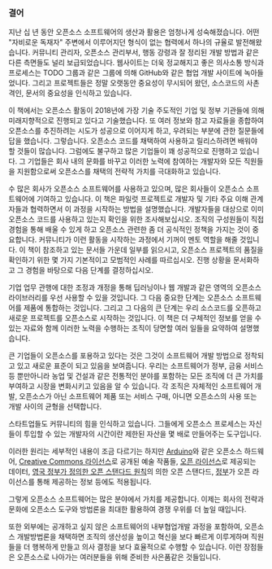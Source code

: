 ﻿### 결어

지난 십 년 동안 오픈소스 소프트웨어의 생산과 활용은 엄청나게 성숙해졌습니다. 
어떤 "자비로운 독재자" 주변에서 이루어지던 형식이 없는 협력에서 하나의 규율로 발전해왔습니다. 
커뮤니티 관리자, 오픈소스 관리부서, 행동 강령과 잘 정리된 개발 방법과 같은 다른 측면들도 널리 보급되었습니다. 
웹사이트는 더욱 정교해지고 좋은 의사소통 방식과 프로세스는 TODO 그룹과 같은 그룹에 의해 GitHub와 같은 협업 개발 사이트에 녹아들었니다. 
그리고 프로젝트들은 정말 오랫동안 중요성이 무시되어 왔던, 소스코드의 사촌격인, 문서의 중요성을 인식하고 있습니다. 

이 책에서는 오픈소스 활동이 2018년에 가장 기술 주도적인 기업 및 정부 기관들에 의해 미래지향적으로 진행되고 있다고 기술했습니다.
또 여러 정보와 참고 자료들을 종합하여 오픈소스를 추진하려는 시도가 성공으로 이어지게 하고, 우려되는 부분에 관한 질문들에 답을 했습니다. 
그렇습니다. 오픈소스 코드를 채택하여 사용하고 릴리스하려면 배워야 할 것들이 많습니다. 
그럼에도 불구하고 많은 기업들이 꽤 성공적으로 진행하고 있습니다. 그 기업들은 회사 내의 문화를 바꾸고 이러한 노력에 참여하는 개발자와 모든 직원들을 지원함으로써 오픈소스를 채택의 전략적 가치를 극대화하고 있습니다. 

수 많은 회사가 오픈소스 소프트웨어를 사용하고 있으며, 많은 회사들이 오픈소스 소프트웨어에 기여하고 있습니다. 
이 책은 파일럿 프로젝트로 개발자 및 기타 주요 이해 관계자들과 협력하면서 이 과정을 시작하는 방법을 설명했습니다. 
개발자들을 대상으로 이미 오픈소스 코드를 사용하고 있는지 확인을 위한 조사해보십시오. 
조직의 구성원들이 직접 경험을 통해 배울 수 있게 하고 오픈소스 관련한 좀 더 공식적인 정책을 가지는 것이 중요합니다. 
커뮤니티가 이런 활동을 시작하는 과정에서 기꺼이 멘토 역할을 해줄 것입니다. 
이 책이 참조하고 있는 문서들 가운데 일부를 읽으시고, 오픈소스 프로젝트의 품질을 확인하기 위한 몇 가지 기본적이고 모범적인 사례를 따르십시오. 
진행 상황을 문서화하고 그 경험을 바탕으로 다음 단계를 결정하십시오.

기업 업무 관행에 대한 조정과 개정을 통해 딥러닝이나 웹 개발과 같은 영역의 오픈소스 라이브러리를 우선 사용할 수 있을 것입니다. 
그 다음 중요한 단계는 오픈소스 소프트웨어를 제품에 통합하는 것입니다. 
그리고 그 다음의 큰 단계는 우리 소스코드를 오픈하고 새로운 프로젝트를 오픈소스로 시작하는 것입니다. 
이 책은 더 구체적인 정보를 얻을 수 있는 자료와 함께 이러한 노력을 수행하는 조직이 당면할 여러 일들을 요약하여 설명했습니다.

큰 기업들이 오픈소스를 포용하고 있다는 것은 그것이 소프트웨어 개발 방법으로 정착되고 있고 새로운 표준이 되고 있음을 보여줍니다. 
우리는 소프트웨어가 정부, 금융 서비스 등 뿐만아니라 농업 및 건설과 같은 전통적인 분야를 포함하는 모든 조직에 더 큰 가치를 부여하고 시장을 변화시키고 있음을 알 수 있습니다. 
각 조직은 자체적인 소프트웨어 개발, 오픈소스가 아닌 소프트웨어 제품 또는 서비스 구매, 아니면 오픈소스의 사용 또는 개발 사이의 균형을 선택합니다. 

스타트업들도 커뮤니티의 힘을 인식하고 있습니다. 
그들에게 오픈소스 프로세스는 자신들이 투입할 수 있는 개발자의 시간이란 제한된 자산을 몇 배로 만들어주는 도구입니다. 

이러한 원리는 세부적인 내용이 조금 다르기는 하지만 [Arduino](https://www.arduino.cc)와 같은 오픈소스 하드웨어, [Creative Commons 라이선스](https://creativecommons.org)로 공개된 예술 작품들, [오픈 라이선스](https://opendatacommons.org/)로 제공되는 데이터, [영국 정부가 정의한 오픈 스탠다드 원칙](https://www.gov.uk/government/publications/open-standards-principles/open-standards-principles)의 의한 오픈 스탠다드, [정부](https://open.canada.ca/en/open-government-licence-canada)가 오픈 라이선스를 통해 제공하는 정보 등에도 적용됩니다. 

그렇게 오픈소스 소프트웨어는 많은 분야에서 가치를 제공합니다. 
이제는 회사의 전략과 문화에 오픈소스 도구와 방법론을 최대한 활용하여 경쟁 우위를 더 높일 때입니다. 

또한 외부에는 공개하고 싶지 않은 소프트웨어의 내부협업개발 과정을 포함하여, 오픈소스 개발방법론을 채택하면 조직의 생산성을 높이고 혁신을 보다 빠르게 이루게하며 직원들을 더 행복하게 만들고 의사 결정을 보다 효율적으로 수행할 수 있습니다. 
이런 장점들은 오픈소스로 나아가는 여러분들을 위해 준비한 사은품같은 것들입니다.
 